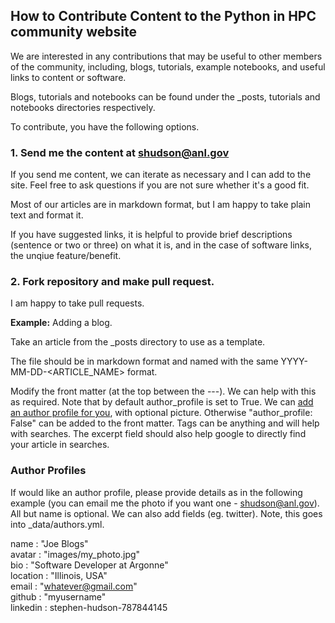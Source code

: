 ## How to Contribute Content to the Python in HPC community website

We are interested in any contributions that may be useful to other members of the community, including, blogs, tutorials, example notebooks, and useful links to content or software.

Blogs, tutorials and notebooks can be found under the _posts, tutorials and notebooks directories respectively.

To contribute, you have the following options.


### 1. Send me the content at shudson@anl.gov

If you send me content, we can iterate as necessary and I can add to the site. Feel free to ask questions if you are not sure whether it's a good fit.

Most of our articles are in markdown format, but I am happy to take plain text and format it. 

If you have suggested links, it is helpful to provide brief descriptions (sentence or two or three) on what it is, and in the case of software links, the unqiue feature/benefit.


### 2. Fork repository and make pull request.

I am happy to take pull requests.

**Example:** Adding a blog.

Take an article from the _posts directory to use as a template.

The file should be in markdown format and named with the same YYYY-MM-DD-<ARTICLE_NAME> format.

Modify the front matter (at the top between the ---). We can help with this as required. Note that by default author_profile is set to True. We can [add an author profile for you](#author-profiles), with optional picture. Otherwise "author_profile: False" can be added to the front matter. Tags can be anything and will help with searches. The excerpt field should also help google to directly find your article in searches.

### Author Profiles

If would like an author profile, please provide details as in the following example (you can email me the photo if you want one - shudson@anl.gov). All but name is optional. We can also add fields (eg. twitter). Note, this goes into _data/authors.yml.

  name             : "Joe Blogs"  
  avatar           : "images/my_photo.jpg"  
  bio              : "Software Developer at Argonne"  
  location         : "Illinois, USA"  
  email            : "whatever@gmail.com"  
  github           : "myusername"  
  linkedin         : stephen-hudson-787844145  

